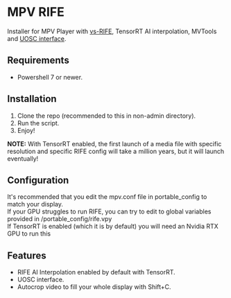 # MPV RIFE

Installer for MPV Player with [vs-RIFE](https://github.com/HolyWu/vs-rife), TensorRT AI interpolation, MVTools and [UOSC interface](https://github.com/tomasklaen/uosc).

## Requirements
- Powershell 7 or newer.

## Installation
1. Clone the repo (recommended to this in non-admin directory).
2. Run the script.
3. Enjoy!

**NOTE:**
With TensorRT enabled, the first launch of a media file with specific resolution and specific RIFE config will take a million years, but it will launch eventually! 

## Configuration
It's recommended that you edit the mpv.conf file in portable_config to match your display.  
If your GPU struggles to run RIFE, you can try to edit to global variables provided in /portable_config/rife.vpy  
If TensorRT is enabled (which it is by default) you will need an Nvidia RTX GPU to run this

## Features
- RIFE AI Interpolation enabled by default with TensorRT.
- UOSC interface.
- Autocrop video to fill your whole display with Shift+C.
